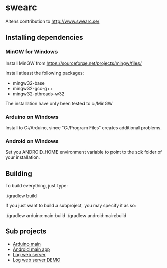 # swearc
Altens contribution to http://www.swearc.se/

## Installing dependencies

### MinGW for Windows
Install MinGW from https://sourceforge.net/projects/mingw/files/

Install atleast the following packages:
* mingw32-base
* mingw32-gcc-g++
* mingw32-pthreads-w32

The installation have only been tested to c:/MinGW

### Arduino on Windows
Install to C:/Arduino, since "C:/Program Files" creates additional problems.

### Android on Windows
Set you ANDROID_HOME environment variable to point to the sdk folder of your installation.

## Building

To build everything, just type:

  ./gradlew build

If you just want to build a subproject, you may specify it as so:

  ./gradlew arduino:main:build
  ./gradlew android:main:build

## Sub projects

* [Arduino main](arduino/)
* [Android main app](android/main/app/)
* [Log web server](android/webserver/)
* [Log web server DEMO](android/webserver-demo/)

